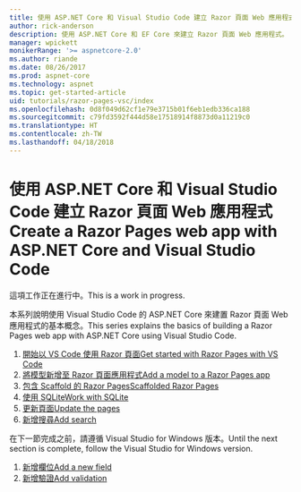 ```yaml
---
title: 使用 ASP.NET Core 和 Visual Studio Code 建立 Razor 頁面 Web 應用程式
author: rick-anderson
description: 使用 ASP.NET Core 和 EF Core 來建立 Razor 頁面 Web 應用程式。
manager: wpickett
monikerRange: '>= aspnetcore-2.0'
ms.author: riande
ms.date: 08/26/2017
ms.prod: aspnet-core
ms.technology: aspnet
ms.topic: get-started-article
uid: tutorials/razor-pages-vsc/index
ms.openlocfilehash: 0d8f049d62cf1e79e3715b01f6eb1edb336ca188
ms.sourcegitcommit: c79fd3592f444d58e17518914f8873d0a11219c0
ms.translationtype: HT
ms.contentlocale: zh-TW
ms.lasthandoff: 04/18/2018
---
```

# <a name="create-a-razor-pages-web-app-with-aspnet-core-and-visual-studio-code"></a><span data-ttu-id="b3baf-103">使用 ASP.NET Core 和 Visual Studio Code 建立 Razor 頁面 Web 應用程式</span><span class="sxs-lookup"><span data-stu-id="b3baf-103">Create a Razor Pages web app with ASP.NET Core and Visual Studio Code</span></span>

<span data-ttu-id="b3baf-104">這項工作正在進行中。</span><span class="sxs-lookup"><span data-stu-id="b3baf-104">This is a work in progress.</span></span>

<span data-ttu-id="b3baf-105">本系列說明使用 Visual Studio Code 的 ASP.NET Core 來建置 Razor 頁面 Web 應用程式的基本概念。</span><span class="sxs-lookup"><span data-stu-id="b3baf-105">This series explains the basics of building a Razor Pages web app with ASP.NET Core using Visual Studio Code.</span></span>

1. [<span data-ttu-id="b3baf-106">開始以 VS Code 使用 Razor 頁面</span><span class="sxs-lookup"><span data-stu-id="b3baf-106">Get started with Razor Pages with VS Code</span></span>](xref:tutorials/razor-pages-vsc/razor-pages-start)
2. [<span data-ttu-id="b3baf-107">將模型新增至 Razor 頁面應用程式</span><span class="sxs-lookup"><span data-stu-id="b3baf-107">Add a model to a Razor Pages app</span></span>](xref:tutorials/razor-pages-vsc/model)
3. [<span data-ttu-id="b3baf-108">包含 Scaffold 的 Razor Pages</span><span class="sxs-lookup"><span data-stu-id="b3baf-108">Scaffolded Razor Pages</span></span>](xref:tutorials/razor-pages-vsc/page)
4. [<span data-ttu-id="b3baf-109">使用 SQLite</span><span class="sxs-lookup"><span data-stu-id="b3baf-109">Work with SQLite</span></span>](xref:tutorials/razor-pages-vsc/sql)
5. [<span data-ttu-id="b3baf-110">更新頁面</span><span class="sxs-lookup"><span data-stu-id="b3baf-110">Update the pages</span></span>](xref:tutorials/razor-pages-vsc/da1)
6. [<span data-ttu-id="b3baf-111">新增搜尋</span><span class="sxs-lookup"><span data-stu-id="b3baf-111">Add search</span></span>](xref:tutorials/razor-pages-vsc/search)

<span data-ttu-id="b3baf-112">在下一節完成之前，請遵循 Visual Studio for Windows 版本。</span><span class="sxs-lookup"><span data-stu-id="b3baf-112">Until the next section is complete, follow the Visual Studio for Windows version.</span></span>

1. [<span data-ttu-id="b3baf-113">新增欄位</span><span class="sxs-lookup"><span data-stu-id="b3baf-113">Add a new field</span></span>](xref:tutorials/razor-pages/new-field)
1. [<span data-ttu-id="b3baf-114">新增驗證</span><span class="sxs-lookup"><span data-stu-id="b3baf-114">Add validation</span></span>](xref:tutorials/razor-pages/validation)
